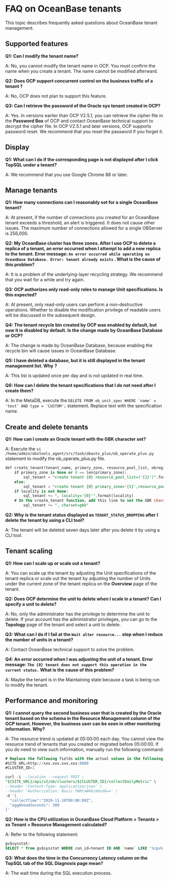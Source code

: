 FAQ on OceanBase tenants
=============================================

This topic describes frequently asked questions about OceanBase tenant management.

Supported features
---------------------------------------

**Q1: Can I modify the tenant name?**

A: No, you cannot modify the tenant name in OCP. You must confirm the name when you create a tenant. The name cannot be modified afterward.

**Q2: Does OCP support concurrent control on the business traffic of a tenant ?**

A: No, OCP does not plan to support this feature.

**Q3: Can I retrieve the password of the Oracle sys tenant created in OCP?**

A: Yes. In versions earlier than OCP V2.5.1, you can retrieve the cipher file in the **Password Box** of OCP and contact OceanBase technical support to decrypt the cipher file. In OCP V2.5.1 and later versions, OCP supports password reset. We recommend that you reset the password if you forget it.

Display
----------------------------

**Q1: What can I do if the corresponding page is not displayed after I click TopSQL under a tenant?**

A: We recommend that you use Google Chrome 88 or later.

Manage tenants
-----------------------------------

**Q1: How many connections can I reasonably set for a single OceanBase tenant?**

A: At present, if the number of connections you created for an OceanBase tenant exceeds a threshold, an alert is triggered. It does not cause other issues. The maximum number of connections allowed for a single OBServer is 256,000.

**Q2: My OceanBase cluster has three zones. After I use OCP to delete a replica of a tenant, an error occurred when I attempt to add a new replica to the tenant. Error message: `An error occurred while operating on OceanBase Database. Error: tenant already exists` . What is the cause of this problem?**

A: It is a problem of the underlying-layer recycling strategy. We recommend that you wait for a while and try again.

**Q3: OCP authorizes only read-only roles to manage Unit specifications. Is this expected?**

A: At present, only read-only users can perform a non-destructive operations. Whether to disable the modification privilege of readable users will be discussed in the subsequent design.

**Q4: The tenant recycle bin created by OCP was enabled by default, but now it is disabled by default. Is the change made by OceanBase Database or OCP?**

A: The change is made by OceanBase Database, because enabling the recycle bin will cause issues in OceanBase Database.

**Q5: I have deleted a database, but it is still displayed in the tenant management list. Why** **?**

A: This list is updated once per day and is not updated in real time.

**Q6: How can I delete the tenant specifications that I do not need after I create them?**

A: In the MetaDB, execute the ``DELETE FROM ob_unit_spec WHERE `name` = 'test' AND type = 'CUSTOM';`` statement. Replace text with the specification name.

Create and delete tenants
----------------------------------------------

**Q1: How can I create an Oracle tenant with the GBK character set?**

A: Execute the `vi /home/admin/obztools_agent/src/task/obauto_plus/ob_operate_plus.py` statement to modify the ob_operate_plus.py file.

```sql
def create_tenant(tenant_name, primary_zone, resource_pool_list, obregion_name, rs_list=[], white_list='%', locality=None, tenant_mode=None):
    if primary_zone is None or 0 == len(primary_zone):
        sql_tenant = "create tenant {0} resource_pool_list=('{1}')".format(tenant_name, "', '".join(resource_pool_list))
    else:
        sql_tenant = "create tenant {0} primary_zone='{1}',resource_pool_list=('{2}')".format(tenant_name, primary_zone, "', '".join(resource_pool_list))
    if locality is not None:
        sql_tenant += ", locality='{0}'".format(locality)
    # In the create_tenant function, add this line to set the GBK character set.
        sql_tenant += ", charset=gbk"
```

**Q2: Why is the tenant status displayed as `TENANT_STATUS_DROPPING` after I delete the tenant by using a CLI tool?**

A: The tenant will be deleted seven days later after you delete it by using a CLI tool.

Tenant scaling
-----------------------------------

**Q1: How can I scale up or scale out a tenant?**

A: You can scale up the tenant by adjusting the Unit specifications of the tenant replica or scale out the tenant by adjusting the number of Units under the current zone of the tenant replica on the **Overview** page of the tenant.

**Q2: Does OCP determine the unit to delete when I scale in a tenant? Can I specify a unit to delete?**

A: No, only the administrator has the privilege to determine the unit to delete. If your account has the administrator privileges, you can go to the **Topology** page of the tenant and select a unit to delete.

**Q3: What can I do if I fail at the `Wait alter resource...` step when I reduce the number of units in a tenant?**

A: Contact OceanBase technical support to solve the problem.

**Q4: An error occurred when I was adjusting the unit of a tenant. Error message: `The {0} tenant does not support this operation in the current status.` What is the cause of this problem?**

A: Maybe the tenant is in the Maintaining state because a task is being run to modify the tenant.

Performance and monitoring
-----------------------------------------------

**Q1: I cannot query the second business user that is created by the Oracle tenant based on the schema in the Resource Management column of the OCP tenant. However, the business user can be seen in other monitoring information. Why?**

A: The resource trend is updated at 05:00:00 each day. You cannot view the resource trend of tenants that you created or migrated before 05:00:00. If you do need to view such information, manually run the following command:

```sql
# Replace the following fields with the actual values in the following curl command, modify the collectTime parameter, and then run the curl command. 
#SITE_URL=http://xxx.xxx.xxx.xxx:8080
#CLUSTER_ID=1         

curl -i --location --request POST \
"${SITE_URL}/api/v2/ob/clusters/${CLUSTER_ID}/collectDailyMetric" \
--header 'Content-Type: application/json' \
--header 'Authorization: Basic YWRtaW46cm9vdA==' \
-d '{
  "collectTime":"2020-11-10T00:00:00Z",
  "aggAheadSeconds": 300
}'
```

**Q2: How is the CPU utilization in OceanBase Cloud Platform \> Tenants \> xx Tenant \> Resource Management calculated?**

A: Refer to the following statement:

```sql
gv$sysstat:
SELECT * from gv$sysstat WHERE con_id=tenant ID AND `name` LIKE '%cpu%'
```

**Q3: What does the time in the Concurrency Latency column on the TopSQL tab of the SQL Diagnosis page mean?**

A: The wait time during the SQL execution process.
